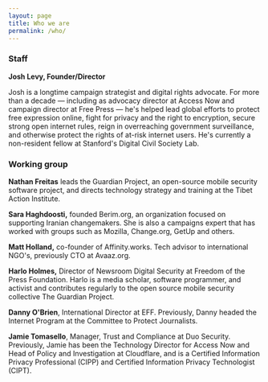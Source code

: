 ```yaml
---
layout: page
title: Who we are
permalink: /who/
---
```


### Staff

**Josh Levy, Founder/Director**

Josh is a longtime campaign strategist and digital rights advocate. For more than a decade — including as advocacy director at Access Now and campaign director at Free Press — he's helped lead global efforts to protect free expression online, fight for privacy and the right to encryption, secure strong open internet rules, reign in overreaching government surveillance, and otherwise protect the rights of at-risk internet users. He's currently a non-resident fellow at Stanford's Digital Civil Society Lab.

### Working group

**Nathan Freitas** leads the Guardian Project, an open-source mobile security software project, and directs technology strategy and training at the Tibet Action Institute.

**Sara Haghdoosti,** founded Berim.org, an organization focused on supporting Iranian changemakers. She is also a campaigns expert that has worked with groups such as Mozilla, Change.org, GetUp and others.

**Matt Holland,** co-founder of Affinity.works. Tech advisor to international NGO's, previously CTO at Avaaz.org.

**Harlo Holmes,** Director of Newsroom Digital Security at Freedom of the Press Foundation. Harlo is a media scholar, software programmer, and activist and contributes regularly to the open source mobile security collective The Guardian Project.

**Danny O'Brien**, International Director at EFF. Previously, Danny
headed the Internet Program at the Committee to Protect Journalists.  

**Jamie Tomasello**, Manager, Trust and Compliance at Duo Security. Previously, Jamie has been the Technology Director for Access Now and Head of Policy and Investigation at Cloudflare, and is a Certified Information Privacy Professional (CIPP) and Certified Information Privacy Technologist (CIPT).
